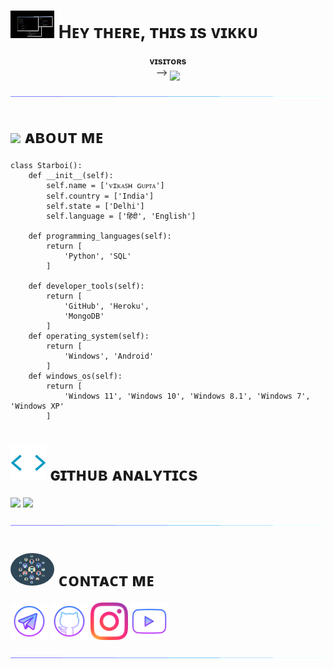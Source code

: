 <h1> <img src="https://github.com/Its-star-boi/Its-star-boi/blob/main/resources/codes.webp" width="70px"> Hᴇʏ ᴛʜᴇʀᴇ, ᴛʜɪs ɪs ᴠɪᴋᴋᴜ </h1>
<p align="center">
    <b>ᴠɪsɪᴛᴏʀs</b><br>
 -->    <img align="middle" src="https://profile-counter.glitch.me/Vikku1343/count.svg" />
</p>

[<img src="https://github.com/Vikku1343/Vikku1343/blob/main/resources/hr.gif"/>](https://github.com/Vikku1343)

<h1> <img src="https://github.com/Vikku1343/Vikku1343/blob/main/resources/Star.png" width="55px"> ᴀʙᴏᴜᴛ ᴍᴇ </h1>
  
```python3
class Starboi():
    def __init__(self):
        self.name = ['ᴠɪᴋᴀꜱʜ ɢᴜᴘᴛᴀ']
        self.country = ['India']
        self.state = ['Delhi']
        self.language = ['हिंदी', 'English']
        
    def programming_languages(self):
        return [
            'Python', 'SQL'
        ]
  
    def developer_tools(self):
        return [
            'GitHub', 'Heroku',
            'MongoDB'
        ]
    def operating_system(self):
        return [
            'Windows', 'Android'
        ]
    def windows_os(self):
        return [
            'Windows 11', 'Windows 10', 'Windows 8.1', 'Windows 7', 'Windows XP'
        ]
 ```
<h1> <img src = "https://github.com/Vikku1343/Vikku1343/blob/main/resources/analytics.webp" width="57px"> ɢɪᴛʜᴜʙ ᴀɴᴀʟʏᴛɪᴄs </h1>

[<img src="https://github-readme-stats.vercel.app/api?username=Vikku1343&count_private=true&show_icons=true&theme=chartreuse-dark&custom_title=What%27s+the+craic?&include_all_commits=true&hide_border=true&bg_color=000000" width="49%">](https://github.com/Vikku1343)  [<img src="https://github-readme-streak-stats.herokuapp.com/?user=Vikku1343&theme=chartreuse-dark&hide_border=True&bg_color=000000" width="49%">](https://github.com/Vikku1343)

[<img src="https://github.com/Vikku1343/Vikku1343/blob/main/resources/hr.gif"/>](https://github.com/Vikku1343)

<h1> <img src="https://github.com/Vikku1343/Vikku1343/blob/main/resources/connect.gif" width="70px" style="border-radius: 50%"> ᴄᴏɴᴛᴀᴄᴛ ᴍᴇ </h1>

 [<img src="https://github.com/Vikku1343/Vikku1343/blob/main/resources/telegram_icon.png" width="60px">](https://t.me/D3AD_B0Y) [<img src="https://github.com/Vikku1343/Vikku1343/blob/main/resources/github_icon.png" width="60px">](https://github.com/Vikku1343) [<img src="https://github.com/Vikku1343/Vikku1343/blob/main/resources/Instagram_icon.png" width="60px">](https://instagram.com/Vikku7079?igshid=YmMyMTA2M2Y=) [<img src="https://github.com/Vikku1343/Vikku1343/blob/main/resources/youtube_icon.png" width="60px">](https://youtube.com/@vkcreativek9167)

[<img src="https://github.com/Vikku1343/Vikku1343/blob/main/resources/hr.gif"/>](https://github.com/Vikku1343)

